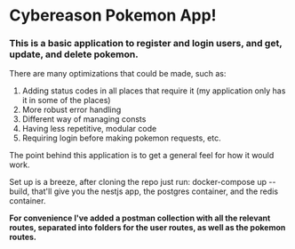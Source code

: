 # Cybereason Pokemon App!

### This is a basic application to register and login users, and get, update, and delete pokemon.

There are many optimizations that could be made, such as:
1. Adding status codes in all places that require it (my application only has it in some of the places)
2. More robust error handling
3. Different way of managing consts
4. Having less repetitive, modular code
5. Requiring login before making pokemon requests, etc.

The point behind this application is to get a general feel for how it would work.

Set up is a breeze, after cloning the repo just run: docker-compose up --build, that'll give you the nestjs app,
the postgres container, and the redis container.

**For convenience I've added a postman collection with all the relevant routes, separated into folders for the user routes, as well as the pokemon routes.**
